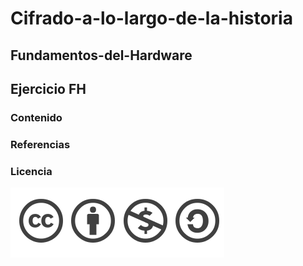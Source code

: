 # Cifrado-a-lo-largo-de-la-historia

## Fundamentos-del-Hardware

## Ejercicio FH

### Contenido



### Referencias



### Licencia

![Licencia](imagenes/licencia.png)


